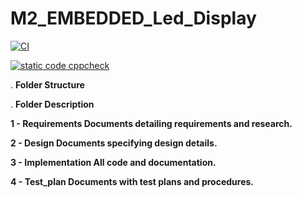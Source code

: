 # M2_EMBEDDED_Led_Display

[![CI](https://github.com/GOUTHAM-1999/M2_EMBEDDED_Led_Display/actions/workflows/main.yml/badge.svg)](https://github.com/GOUTHAM-1999/M2_EMBEDDED_Led_Display/actions/workflows/main.yml)

[![static code cppcheck](https://github.com/GOUTHAM-1999/M2_EMBEDDED_Led_Display/actions/workflows/cppcheck.yml/badge.svg)](https://github.com/GOUTHAM-1999/M2_EMBEDDED_Led_Display/actions/workflows/cppcheck.yml)

. **Folder Structure**

 . **Folder Description**
 
   **1 - Requirements Documents detailing requirements and research.**
   
   **2 - Design Documents specifying design details.**
   
   **3 - Implementation All code and documentation.**
   
   **4 - Test_plan Documents with test plans and procedures.**
